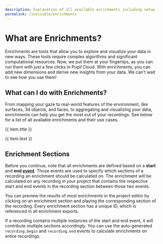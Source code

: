 ```yaml
---
description: Explanation of all available enrichments including setup instructions.
permalink: /invisible/enrichments
---
```


# What are Enrichments? 
Enrichments are tools that allow you to explore and visualize your data in new ways. These tools require complex algorithms and significant computational resources. Now, we put them at your fingertips, as you can run them with just a few clicks in Pupil Cloud. With enrichments, you can add new dimensions and derive new insights from your data. We can't wait to see how you use them!

## What can I do with Enrichments?
From mapping your gaze to real-world features of the environment, like surfaces, 3d objects, and faces, to aggregating and visualizing your data, enrichments can help you get the most out of your recordings. See below for a list of all available enrichments and their use cases.

<div>
    <div class="grid grid-cols-1 sm-grid-cols-2 md-grid-cols-3 lg-grid-cols-2 xl-grid-cols-3 gap-8">
      <div v-for="(item, index) in enrichments">
        <router-link
          :key="index"
          :to="item.to"
        >
          <v-img
            class="rounded"
            aspect-ratio="1.4"
            style="margin-bottom:32px;"
            :position="item.position"
            :src="require(`../../media/invisible/explainers/${item.img}`)"
          />
          <p class="caption--1 font-weight-bold pb-3">{{ item.title }}</p>
        </router-link>
        <p class="caption--1">
          {{ item.text }}
        </p>
      </div>
    </div>
</div>

## Enrichment Sections
Before you continue, note that all enrichments are defined based on a **start** and **end [event](/invisible/basic-concepts/events)**. Those events are used to specify which sections of a recording an enrichment should be calculated on. The enrichment will be calculated on any recording in your project that contains the respective start and end events in the recording section between those two events.

You can preview the results of most enrichments in the project editor by clicking on an enrichment section and playing the corresponding section of the recording. Every enrichment section has a unique ID, which is referenced in all enrichment exports.

If a recording contains multiple instances of the start and end event, it will contribute multiple sections accordingly. You can use the auto-generated `recording.begin` and `recording.end` events to calculate enrichments on entire recordings.

<script>
export default {
  data() {
    return {
      panel: null,
      enrichments: [
        {
          title: "Reference image mapper",
          to: "/invisible/enrichments/reference-image-mapper",
          text: "Our markerless solution to map gaze data from the real world onto a reference image.",ga
          img: "reference_image_mapper_header.png",
        },
        {
          title: "Marker mapper",
          to: "/invisible/enrichments/marker-mapper",
          text: "Use apriltags to get your gaze onto a surface.",
          img: "marker_mapper_header.png",
        },
        {
          title: "Face mapper",
          to: "/invisible/enrichments/face-mapper",
          text: "Map gaze data to faces in the scene video.",
          img: "face_mapper_header.png",
        },
        {
          title: "Gaze overlay",
          to: "/invisible/enrichments/gaze-overlay",
          text: "Visualise your gaze on top of the scene video and undistort the scene video.",
          img: "gaze_overlay_header.png",
        },
      ],
    };
  },
}
</script>






